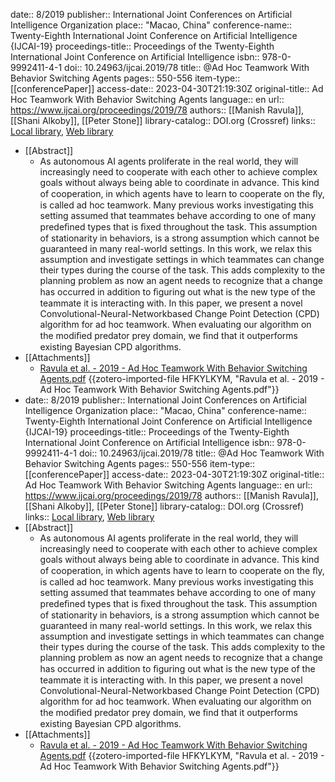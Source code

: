 date:: 8/2019
publisher:: International Joint Conferences on Artificial Intelligence Organization
place:: "Macao, China"
conference-name:: Twenty-Eighth International Joint Conference on Artificial Intelligence {IJCAI-19}
proceedings-title:: Proceedings of the Twenty-Eighth International Joint Conference on Artificial Intelligence
isbn:: 978-0-9992411-4-1
doi:: 10.24963/ijcai.2019/78
title:: @Ad Hoc Teamwork With Behavior Switching Agents
pages:: 550-556
item-type:: [[conferencePaper]]
access-date:: 2023-04-30T21:19:30Z
original-title:: Ad Hoc Teamwork With Behavior Switching Agents
language:: en
url:: https://www.ijcai.org/proceedings/2019/78
authors:: [[Manish Ravula]], [[Shani Alkoby]], [[Peter Stone]]
library-catalog:: DOI.org (Crossref)
links:: [Local library](zotero://select/library/items/JBDZFZG5), [Web library](https://www.zotero.org/users/7448055/items/JBDZFZG5)

- [[Abstract]]
	- As autonomous AI agents proliferate in the real world, they will increasingly need to cooperate with each other to achieve complex goals without always being able to coordinate in advance. This kind of cooperation, in which agents have to learn to cooperate on the ﬂy, is called ad hoc teamwork. Many previous works investigating this setting assumed that teammates behave according to one of many predeﬁned types that is ﬁxed throughout the task. This assumption of stationarity in behaviors, is a strong assumption which cannot be guaranteed in many real-world settings. In this work, we relax this assumption and investigate settings in which teammates can change their types during the course of the task. This adds complexity to the planning problem as now an agent needs to recognize that a change has occurred in addition to ﬁguring out what is the new type of the teammate it is interacting with. In this paper, we present a novel Convolutional-Neural-Networkbased Change Point Detection (CPD) algorithm for ad hoc teamwork. When evaluating our algorithm on the modiﬁed predator prey domain, we ﬁnd that it outperforms existing Bayesian CPD algorithms.
- [[Attachments]]
	- [Ravula et al. - 2019 - Ad Hoc Teamwork With Behavior Switching Agents.pdf](https://www.ijcai.org/proceedings/2019/0078.pdf) {{zotero-imported-file HFKYLKYM, "Ravula et al. - 2019 - Ad Hoc Teamwork With Behavior Switching Agents.pdf"}}
- date:: 8/2019
  publisher:: International Joint Conferences on Artificial Intelligence Organization
  place:: "Macao, China"
  conference-name:: Twenty-Eighth International Joint Conference on Artificial Intelligence {IJCAI-19}
  proceedings-title:: Proceedings of the Twenty-Eighth International Joint Conference on Artificial Intelligence
  isbn:: 978-0-9992411-4-1
  doi:: 10.24963/ijcai.2019/78
  title:: @Ad Hoc Teamwork With Behavior Switching Agents
  pages:: 550-556
  item-type:: [[conferencePaper]]
  access-date:: 2023-04-30T21:19:30Z
  original-title:: Ad Hoc Teamwork With Behavior Switching Agents
  language:: en
  url:: https://www.ijcai.org/proceedings/2019/78
  authors:: [[Manish Ravula]], [[Shani Alkoby]], [[Peter Stone]]
  library-catalog:: DOI.org (Crossref)
  links:: [Local library](zotero://select/library/items/JBDZFZG5), [Web library](https://www.zotero.org/users/7448055/items/JBDZFZG5)
- [[Abstract]]
	- As autonomous AI agents proliferate in the real world, they will increasingly need to cooperate with each other to achieve complex goals without always being able to coordinate in advance. This kind of cooperation, in which agents have to learn to cooperate on the ﬂy, is called ad hoc teamwork. Many previous works investigating this setting assumed that teammates behave according to one of many predeﬁned types that is ﬁxed throughout the task. This assumption of stationarity in behaviors, is a strong assumption which cannot be guaranteed in many real-world settings. In this work, we relax this assumption and investigate settings in which teammates can change their types during the course of the task. This adds complexity to the planning problem as now an agent needs to recognize that a change has occurred in addition to ﬁguring out what is the new type of the teammate it is interacting with. In this paper, we present a novel Convolutional-Neural-Networkbased Change Point Detection (CPD) algorithm for ad hoc teamwork. When evaluating our algorithm on the modiﬁed predator prey domain, we ﬁnd that it outperforms existing Bayesian CPD algorithms.
- [[Attachments]]
	- [Ravula et al. - 2019 - Ad Hoc Teamwork With Behavior Switching Agents.pdf](https://www.ijcai.org/proceedings/2019/0078.pdf) {{zotero-imported-file HFKYLKYM, "Ravula et al. - 2019 - Ad Hoc Teamwork With Behavior Switching Agents.pdf"}}